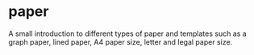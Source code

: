# paper
A small introduction to different types of paper and templates such as a graph paper, lined paper, A4 paper size, letter and legal paper size.
